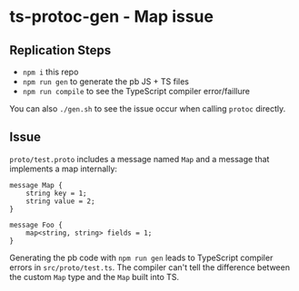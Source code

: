# ts-protoc-gen - Map issue

## Replication Steps

- `npm i` this repo
- `npm run gen` to generate the pb JS + TS files
- `npm run compile` to see the TypeScript compiler error/faillure

You can also `./gen.sh` to see the issue occur when calling `protoc` directly.

## Issue

`proto/test.proto` includes a message named `Map` and a message that implements a map internally:

```
message Map {
    string key = 1;
    string value = 2;
}

message Foo {
    map<string, string> fields = 1;
}
```

Generating the pb code with `npm run gen` leads to TypeScript compiler errors in `src/proto/test.ts`. The compiler can't tell the difference between the custom `Map` type and the `Map` built into TS.